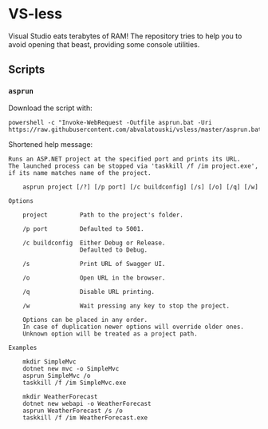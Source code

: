 # VS-less

Visual Studio eats terabytes of RAM! The repository tries to help you to avoid
opening that beast, providing some console utilities.

## Scripts

###  `asprun`

Download the script with:

```console
powershell -c "Invoke-WebRequest -Outfile asprun.bat -Uri https://raw.githubusercontent.com/abvalatouski/vsless/master/asprun.bat"
```

Shortened help message:

```text
Runs an ASP.NET project at the specified port and prints its URL.
The launched process can be stopped via 'taskkill /f /im project.exe',
if its name matches name of the project.

    asprun project [/?] [/p port] [/c buildconfig] [/s] [/o] [/q] [/w]

Options

    project         Path to the project's folder. 

    /p port         Defaulted to 5001.      

    /c buildconfig  Either Debug or Release.
                    Defaulted to Debug.     

    /s              Print URL of Swagger UI.

    /o              Open URL in the browser.

    /q              Disable URL printing.

    /w              Wait pressing any key to stop the project.

    Options can be placed in any order.
    In case of duplication newer options will override older ones.
    Unknown option will be treated as a project path.

Examples

    mkdir SimpleMvc
    dotnet new mvc -o SimpleMvc
    asprun SimpleMvc /o
    taskkill /f /im SimpleMvc.exe

    mkdir WeatherForecast
    dotnet new webapi -o WeatherForecast
    asprun WeatherForecast /s /o
    taskkill /f /im WeatherForecast.exe
```
